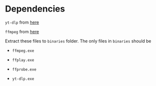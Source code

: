 # Dependencies

`yt-dlp` from [here](https://github.com/yt-dlp/yt-dlp/releases)

`ffmpeg` from [here](https://github.com/yt-dlp/FFmpeg-Builds/releases)

Extract these files to `binaries` folder. The only files in `binaries` should be

- `ffmpeg.exe`

- `ffplay.exe`

- `ffprobe.exe`

- `yt-dlp.exe`
